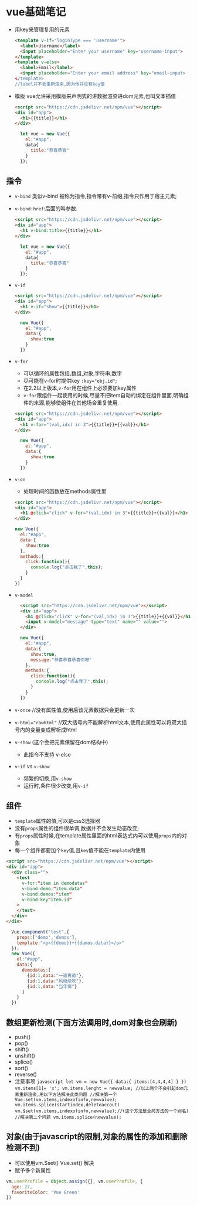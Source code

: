 # vue基础笔记
  - 用key来管理复用的元素
    ```html
    <template v-if="loginType === 'username'">
      <label>Username</label>
      <input placeholder="Enter your username" key="username-input">
    </template>
    <template v-else>
      <label>Email</label>
      <input placeholder="Enter your email address" key="email-input>
    </template>
    //label并不会重新渲染,因为他并没有key值
    ```
  - 模版
    vue允许采用模版来声明式的讲数据渲染进dom元素,也叫文本插值

    ```html
    <script src="https://cdn.jsdelivr.net/npm/vue"></script>
    <div id="app">
      <h1>{{title}}</h1>
    </div>
    ```
    ```js
      let vue = new Vue({
        el:"#app",
        data{
          title:"恭喜恭喜"
        }
      });
    ```

## 指令
  - `v-bind`
    类似v-bind 被称为指令,指令带有v-前缀,指令只作用于宿主元素;
  - `v-bind:href`:后面的叫参数.
    ```html
    <script src="https://cdn.jsdelivr.net/npm/vue"></script>
    <div id="app">
      <h1 v-bind:title>{{title}}</h1>
    </div>
    ```
    ```js
      let vue = new Vue({
        el:"#app",
        data{
          title:"恭喜恭喜"
        }
      });
    ```
  - `v-if`
    ```html
    <script src="https://cdn.jsdelivr.net/npm/vue"></script>
    <div id="app">
      <h1 v-if="show">{{title}}</h1>
    </div>
    ```
    ```js
      new Vue({
        el:"#app",
        data:{
          show:true
        }
      })
    ```

  - `v-for`
    - 可以循环的属性包括,数组,对象,字符串,数字
    - 尽可能在v-for时提供key `:key="obj.id"`;
    - 在2.2以上版本,`v-for`用在组件上必须要加key属性
    - `v-for`跟组件一起使用的时候,尽量不把item自动的绑定在组件里面,明确组件的来源,能够使组件在其他场合重复使用.
    ```html
    <script src="https://cdn.jsdelivr.net/npm/vue"></script>
    <div id="app">
      <h1 v-for="(val,idx) in 3">{{title}}+{{val}}</h1>
    </div>
    ```
    ```js
      new Vue({
        el:"#app",
        data:{
          show:true
        }
      })
    ```
  - `v-on`
    - 处理时间的函数放在methods属性里
    ```html
    <script src="https://cdn.jsdelivr.net/npm/vue"></script>
    <div id="app">
      <h1 @click="click" v-for="(val,idx) in 3">{{title}}+{{val}}</h1>
    </div>
    ```
    ```js
    new Vue({
      el:"#app",
      data:{
        show:true
      },
      methods:{
        click:function(){
          console.log("点击我了",this);
        }
      }
    })
    ```
  - `v-model`
    ```html
      <script src="https://cdn.jsdelivr.net/npm/vue"></script>
      <div id="app">
        <h1 @click="click" v-for="(val,idx) in 3">{{title}}+{{val}}</h1>
        <input v-model="message" type="text" name="" value="">
      </div>
    ```
    ```js
      new Vue({
        el:"#app",
        data:{
          show:true,
          message:"恭喜恭喜恭喜你呀"
        },
        methods:{
          click:function(){
            console.log("点击我了",this);
          }
        }
      })
    ```
  - `v-once` //没有属性值,使用后该元素数据只会更新一次
  - `v-html="rawhtml"` //双大括号内不能解析html文本,使用此属性可以将双大括号内的变量变成解析成html
  - `v-show` (这个会把元素保留在dom结构中)
    - 此指令不支持 v-else
  - `v-if` vs `v-show`
    - 频繁的切换,用`v-show`
    - 运行时,条件很少改变,用`v-if`

## 组件

  - `template`属性的值,可以是css3选择器
  - 没有`props`属性的组件很单调,数据并不会发生动态改变;
  - 有`props`属性时候,在template属性里面的html表达式内可以使用`props`内的对象
  - 每一个组件都要加个`key`值,且`key`值不能在`template`内使用

  ```html
  <script src="https://cdn.jsdelivr.net/npm/vue"></script>
  <div id="app">
    <div class="">
      <test
        v-for:"item in demodatas"
        v-bind:demo:"item.data"
        v-bind:demos:"item"
        v-bind:key"item.id"
      >
      </test>
    </div>
  </div>
  ```
  ```js
    Vue.component("test",{
      props:['demo','demos'],
      template:"<p>{{demo}}+{{damos.data}}</p>"
    });
    new Vue({
      el:"#app",
      data:{
        demodatas:[
          {id:1,data:"一追再追"},
          {id:1,data:"风继续吹"},
          {id:1,data:"当年情"}
        ]
      }
    })
  ```

## 数组更新检测(下面方法调用时,dom对象也会刷新)
   - push()
   - pop()
   - shift()
   - unshift()
   - splice()
   - sort()
   - reverse()
   - 注意事项
    ```javascript
    let vm = new Vue({
      data:{
        items:[4,4,4,4]
      }
    })
    vm.items[1]= 'x';
    vm.items.lenght = newvalue;
    //以上两个不会引起dom元素重新渲染,用以下方法解决此类问题
    //解决第一个
    Vue.set(vm.items,indexofinfo,newvalue);
    vm.items.splice(startindex,deleteaccout)
    vm.$set(vm.items,indexofinfo,newvalue);//(这个方法是全局方法的一个别名)
    //解决第二个问题
    vm.items.splice(newvalue);
    ```

## 对象(由于javascript的限制,对象的属性的添加和删除检测不到)
  - 可以使用vm.$set()  Vue.set() 解决
  - 赋予多个新属性
  ```js
  vm.userProfile = Object.assign({}, vm.userProfile, {
    age: 27,
    favoriteColor: 'Vue Green'
  })
  ```
